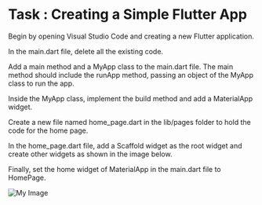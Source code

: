 # Task : Creating a Simple Flutter App

Begin by opening Visual Studio Code and creating a new Flutter application.

In the main.dart file, delete all the existing code.

Add a main method and a MyApp class to the main.dart file. The main method should include the runApp method, passing an object of the MyApp class to run the app.

Inside the MyApp class, implement the build method and add a MaterialApp widget.

Create a new file named home_page.dart in the lib/pages folder to hold the code for the home page.

In the home_page.dart file, add a Scaffold widget as the root widget and create other widgets as shown in the image below.

Finally, set the home widget of MaterialApp in the main.dart file to HomePage.

![My Image](https://ibb.co/swm90qV)


